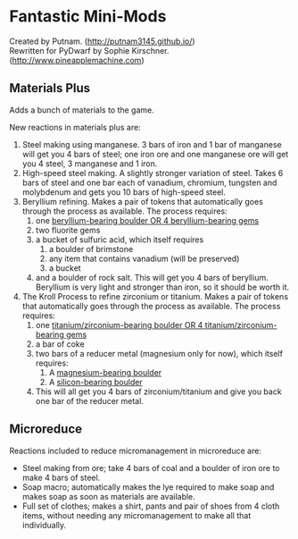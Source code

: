 # Fantastic Mini-Mods

Created by Putnam. (http://putnam3145.github.io/)  
Rewritten for PyDwarf by Sophie Kirschner. (http://www.pineapplemachine.com)

## Materials Plus

Adds a bunch of materials to the game.

New reactions in materials plus are:

1. Steel making using manganese. 3 bars of iron and 1 bar of manganese will get you 4 bars of steel; one iron ore and one manganese ore will get you 4 steel, 3 manganese and 1 iron.
2. High-speed steel making. A slightly stronger variation of steel. Takes 6 bars of steel and one bar each of vanadium, chromium, tungsten and molybdenum and gets you 10 bars of high-speed steel.
3. Beryllium refining. Makes a pair of tokens that automatically goes through the process as available. The process requires:
    1. one [beryllium-bearing boulder OR 4 beryllium-bearing gems](https://github.com/Putnam3145/Fantastic-Mini-Mods/wiki/Materials-plus-Reaction-info)
    2. two fluorite gems
    3. a bucket of sulfuric acid, which itself requires
        1. a boulder of brimstone
        2. any item that contains vanadium (will be preserved)
        3. a bucket
    4. and a boulder of rock salt. This will get you 4 bars of beryllium. Beryllium is very light and stronger than iron, so it should be worth it.
4. The Kroll Process to refine zirconium or titanium. Makes a pair of tokens that automatically goes through the process as available. The process requires:
    1. one [titanium/zirconium-bearing boulder OR 4 titanium/zirconium-bearing gems](https://github.com/Putnam3145/Fantastic-Mini-Mods/wiki/Materials-plus-Reaction-info)
    2. a bar of coke
    3. two bars of a reducer metal (magnesium only for now), which itself requires:
        1. A [magnesium-bearing boulder](https://github.com/Putnam3145/Fantastic-Mini-Mods/wiki/Materials-plus-Reaction-info)
        2. A [silicon-bearing boulder](https://github.com/Putnam3145/Fantastic-Mini-Mods/wiki/Materials-plus-Reaction-info)
    4. This will all get you 4 bars of zirconium/titanium and give you back one bar of the reducer metal.

## Microreduce

Reactions included to reduce micromanagement in microreduce are:

* Steel making from ore; take 4 bars of coal and a boulder of iron ore to make 4 bars of steel.
* Soap macro; automatically makes the lye required to make soap and makes soap as soon as materials are available.
* Full set of clothes; makes a shirt, pants and pair of shoes from 4 cloth items, without needing any micromanagement to make all that individually. 
